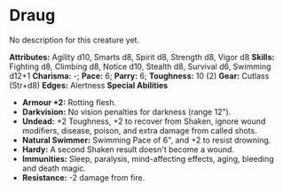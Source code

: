 # Draug

No description for this creature yet.

**Attributes:** Agility d10, Smarts d8, Spirit d8, Strength d8, Vigor
d8
**Skills:** Fighting d8, Climbing d8, Notice d10, Stealth d8, Survival
d6, Swimming d12+1
**Charisma:** -; **Pace:** 6; **Parry:** 6; **Toughness:** 10 (2)
**Gear:** Cutlass (Str+d8)
**Edges:** Alertness
**Special Abilities**

- **Armour +2:** Rotting flesh.
- **Darkvision:** No vision penalties for darkness (range 12").
- **Undead:** +2 Toughness, +2 to recover from Shaken, ignore wound
modifiers, disease, poison, and extra damage from called shots.
- **Natural Swimmer:** Swimming Pace of 6", and +2 to resist drowning.
- **Hardy:** A second Shaken result doesn't become a wound.
- **Immunities:** Sleep, paralysis, mind-affecting effects, aging,
bleeding and death magic.
- **Resistance:** -2 damage from fire.
